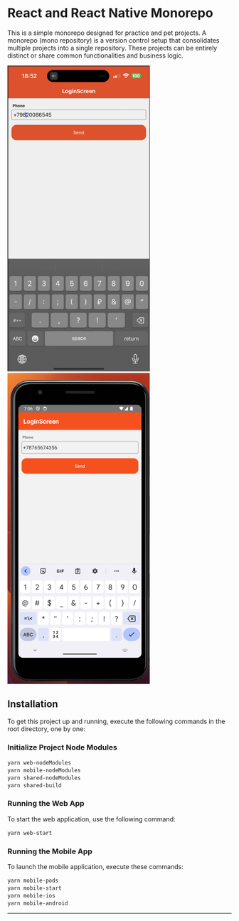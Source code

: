 # React and React Native Monorepo

This is a simple monorepo designed for practice and pet projects. A monorepo (mono repository) is a version control setup that consolidates multiple projects into a single repository. These projects can be entirely distinct or share common functionalities and business logic.

![ios](img/ios.jpg)
![ios](img/android.jpg)

## Installation

To get this project up and running, execute the following commands in the root directory, one by one:

### Initialize Project Node Modules

```bash
yarn web-nodeModules
yarn mobile-nodeModules
yarn shared-nodeModules
yarn shared-build
```

### Running the Web App

To start the web application, use the following command:

```bash
yarn web-start
```

### Running the Mobile App

To launch the mobile application, execute these commands:

```bash
yarn mobile-pods
yarn mobile-start
yarn mobile-ios
yarn mobile-android
```

---
